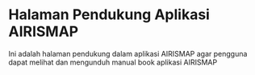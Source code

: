 # Halaman Pendukung Aplikasi AIRISMAP

Ini adalah halaman pendukung dalam aplikasi AIRISMAP agar pengguna dapat melihat dan mengunduh manual book aplikasi AIRISMAP
